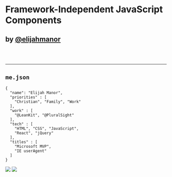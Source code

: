 # Framework-Independent JavaScript Components

<!-- .slide: data-state="introduction" data-background="img/introduction-background.jpeg" -->

## <!-- .element: style="text-transform: lowercase;" --> by [@elijahmanor](http://twitter.com/elijahmanor)

<h3 data-store="introduction-social" contenteditable></h3>

------

## `me.json`

<!-- .slide: data-title="Introduction" data-state="somestate" -->

<div class="Split">
  <div class="Split-column Split-column--55">
    <pre><code style="max-height: 450px;">{
  "name": "Elijah Manor",
  "priorities" : [
    "Christian", "Family", "Work"
  ],
  "work" : [
    "@LeanKit", "@PluralSight"
  ],
  "tech" : [
    "HTML", "CSS", "JavaScript",
    "React", "jQuery"
  ],
  "titles" : [
    "Microsoft MVP",
    "IE userAgent"
  ]
}</code></pre>
  </div>
  <div class="Split-column Split-column--45">
    <img src="./img/myfamily.jpg" />
    <img src="./img/leankit-wallpaper.png" />
  </div>
</div>
